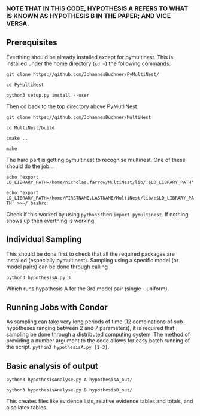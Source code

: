 ### NOTE THAT IN THIS CODE, HYPOTHESIS A REFERS TO WHAT IS KNOWN AS HYPOTHESIS B IN THE PAPER; AND VICE VERSA.

## Prerequisites
Everthing should be already installed except for pymultinest. This is installed under the home directory (`cd ~`) the following commands:

`git clone https://github.com/JohannesBuchner/PyMultiNest/`

`cd PyMultiNest`

`python3 setup.py install --user`

Then cd back to the top directory above PyMutliNest

`git clone https://github.com/JohannesBuchner/MultiNest`

`cd MultiNest/build`

`cmake ..`

`make`

The hard part is getting pymultinest to recognise multinest. One of these should do the job...

`echo 'export LD_LIBRARY_PATH=/home/nicholas.farrow/MultiNest/lib/:$LD_LIBRARY_PATH'`

`echo 'export LD_LIBRARY_PATH=/home/FIRSTNAME.LASTNAME/MultiNest/lib/:$LD_LIBRARY_PATH' >>~/.bashrc`

Check if this worked by using `python3` then `import pymultinest`. If nothing shows up then everthing is working.


## Individual Sampling
This should be done first to check that all the required packages are installed (especially pymultinest).
Sampling using a specific model (or model pairs) can be done through calling

`python3 hypothesisA.py 3`

Which runs hypothesis A for the 3rd model pair (single - uniform).


## Running Jobs with Condor
As sampling can take very long periods of time (12 combinations of sub-hypotheses ranging between 2 and 7 parameters), it is required that sampling be done through a distributed computing system. 
The method of providing a number argument to the code allows for easy batch running of the script. `python3 hypothesisA.py [1-3]`.


##  Basic analysis of output
`python3 hypothesisAnalyse.py A hypothesisA_out/`

`python3 hypothesisAnalyse.py B hypothesisB_out/`

This creates files like evidence lists, relative evidence tables and totals, and also latex tables.

